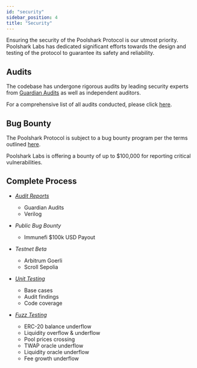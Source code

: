 ```yaml
---
id: "security"
sidebar_position: 4
title: "Security"
---
```


Ensuring the security of the Poolshark Protocol is our utmost priority. Poolshark Labs has dedicated significant efforts towards the
design and testing of the protocol to guarantee its safety and reliability.

## Audits

The codebase has undergone rigorous audits by leading security experts from [Guardian Audits](https://github.com/GuardianAudits/Audits/blob/main/Poolshark/Poolshark_Limit_Audit.pdf) as well as
independent auditors.

For a comprehensive list of all audits conducted, please click
[here](https://github.com/poolshark-protocol/limit/tree/master/audits).

## Bug Bounty

The Poolshark Protocol is subject to a bug bounty program per the terms outlined
[here](https://github.com/poolshark-protocol/limit/SECURITY.md).

Poolshark Labs is offering a bounty of up to $100,000 for
reporting critical vulnerabilities.

## Complete Process
- [*Audit Reports*][audits]
    * Guardian Audits
    * Verilog

- *Public Bug Bounty*
    * Immunefi $100k USD Payout
- *Testnet Beta*
    * Arbitrum Goerli
    * Scroll Sepolia
- [*Unit Testing*][unit-testing]
    * Base cases
    * Audit findings
    * Code coverage
- [*Fuzz Testing*][fuzz-testing]
    * ERC-20 balance underflow
    * Liquidity overflow & underflow
    * Pool prices crossing
    * TWAP oracle underflow
    * Liquidity oracle underflow
    * Fee growth underflow

[audits]: https://github.com/poolshark-protocol/limit/tree/master/audits
[unit-testing]: https://github.com/poolshark-protocol/limit/tree/arb-mainnet/test/contracts
[fuzz-testing]: https://github.com/poolshark-protocol/limit/blob/echidna/contracts/LimitEchidnaPool.sol
